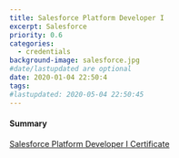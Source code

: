 ```yaml
---
title: Salesforce Platform Developer I
excerpt: Salesforce
priority: 0.6
categories:
  - credentials
background-image: salesforce.jpg
#date/lastupdated are optional
date: 2020-01-04 22:50:4
tags:
#lastupdated: 2020-05-04 22:50:45
---
```

<h4>Summary</h4>
<a href = "https://github.com/chris-shum/chris-shum.github.io/blob/master/certifications/Salesforce_Platform_Developer_I.pdf" target="_blank">
Salesforce Platform Developer I Certificate</a>
